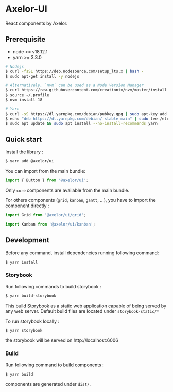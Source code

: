 # Axelor-UI

React components by Axelor.

## Prerequisite

- node >= v18.12.1
- yarn >= 3.3.0

```bash
# Nodejs
$ curl -fsSL https://deb.nodesource.com/setup_lts.x | bash -
$ sudo apt-get install -y nodejs

# Alternatively, `nvm` can be used as a Node Version Manager
$ curl https://raw.githubusercontent.com/creationix/nvm/master/install.sh | bash
$ source ~/.profile
$ nvm install 18

# Yarn
$ curl -sS https://dl.yarnpkg.com/debian/pubkey.gpg | sudo apt-key add -
$ echo "deb https://dl.yarnpkg.com/debian/ stable main" | sudo tee /etc/apt/sources.list.d/yarn.list
$ sudo apt update && sudo apt install --no-install-recommends yarn
```

## Quick start

Install the library :

```bash
$ yarn add @axelor/ui
```

You can import from the main bundle:

```js
import { Button } from '@axelor/ui';
```

Only `core` components are available from the main bundle.

For others components (`grid`, `kanban`, `gantt`, ...), you have to import the component directly :

```js
import Grid from '@axelor/ui/grid';

import Kanban from '@axelor/ui/kanban';
```

## Development

Before any command, install dependencies running following command:

```bash
$ yarn install
```

### Storybook

Run following commands to build storybook :

```bash
$ yarn build-storybook
```

This build Storybook as a static web application capable of being served by any web server. 
Default build files are located under `storybook-static/*`

To run storybook locally :

```bash
$ yarn storybook
```

the storybook will be served on http://localhost:6006

### Build

Run following command to build components :

```bash
$ yarn build
```

components are generated under `dist/`.

